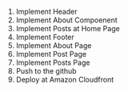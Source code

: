 1. Implement Header
2. Implement About Compoenent
3. Implement Posts at Home Page
4. Implement Footer
5. Implement About Page
6. Implement Post Page
7. Implement Posts Page
8. Push to the github
9. Deploy at Amazon Cloudfront